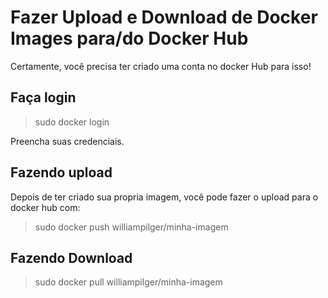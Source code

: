 # Fazer Upload e Download de Docker Images para/do Docker Hub

Certamente, você precisa ter criado uma conta no docker Hub para isso!


## Faça login

> sudo docker login

Preencha suas credenciais.


## Fazendo upload

Depois de ter criado sua propria imagem, você pode fazer o upload para o docker hub com:

> sudo docker push williampilger/minha-imagem


## Fazendo Download

> sudo docker pull williampilger/minha-imagem
